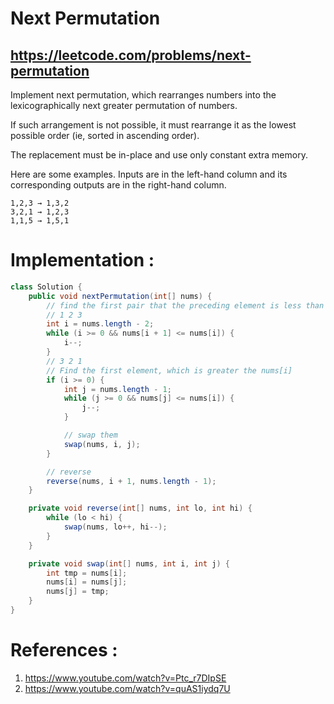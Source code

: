 # Next Permutation
## https://leetcode.com/problems/next-permutation

Implement next permutation, which rearranges numbers into the lexicographically next greater permutation of numbers.

If such arrangement is not possible, it must rearrange it as the lowest possible order (ie, sorted in ascending order).

The replacement must be in-place and use only constant extra memory.

Here are some examples. Inputs are in the left-hand column and its corresponding outputs are in the right-hand column.
```
1,2,3 → 1,3,2
3,2,1 → 1,2,3
1,1,5 → 1,5,1
```

# Implementation :
```java
class Solution {
    public void nextPermutation(int[] nums) {
        // find the first pair that the preceding element is less than the following one
        // 1 2 3
        int i = nums.length - 2;
        while (i >= 0 && nums[i + 1] <= nums[i]) {
            i--;
        }
        // 3 2 1
        // Find the first element, which is greater the nums[i]
        if (i >= 0) {
            int j = nums.length - 1;
            while (j >= 0 && nums[j] <= nums[i]) {
                j--;
            }

            // swap them
            swap(nums, i, j);
        }

        // reverse
        reverse(nums, i + 1, nums.length - 1);
    }

    private void reverse(int[] nums, int lo, int hi) {
        while (lo < hi) {
            swap(nums, lo++, hi--);
        }
    }

    private void swap(int[] nums, int i, int j) {
        int tmp = nums[i];
        nums[i] = nums[j];
        nums[j] = tmp;
    }
}
```

# References :
1. https://www.youtube.com/watch?v=Ptc_r7DIpSE
2. https://www.youtube.com/watch?v=quAS1iydq7U
